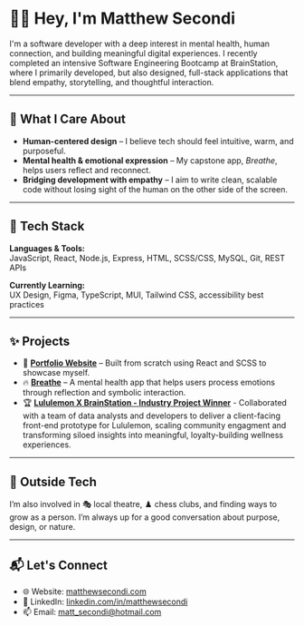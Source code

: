 # 👋🏼 Hey, I'm Matthew Secondi

I'm a software developer with a deep interest in mental health, human connection, and building meaningful digital experiences. I recently completed an intensive Software Engineering Bootcamp at BrainStation, where I primarily developed, but also designed, full-stack applications that blend empathy, storytelling, and thoughtful interaction.

---

## 🧠 What I Care About

- **Human-centered design** – I believe tech should feel intuitive, warm, and purposeful.
- **Mental health & emotional expression** – My capstone app, *Breathe*, helps users reflect and reconnect.
- **Bridging development with empathy** – I aim to write clean, scalable code without losing sight of the human on the other side of the screen.

---

## 🔧 Tech Stack

**Languages & Tools:**  
JavaScript, React, Node.js, Express, HTML, SCSS/CSS, MySQL, Git, REST APIs

**Currently Learning:**  
UX Design, Figma, TypeScript, MUI, Tailwind CSS, accessibility best practices

---

## ✨ Projects

- 🎨 **[Portfolio Website](https://www.matthewsecondi.com)** – Built from scratch using React and SCSS to showcase myself.
- 🔥 **[Breathe](https://github.com/msecondi/Breathe-Client)** – A mental health app that helps users process emotions through reflection and symbolic interaction.
- 🏆 **[Lululemon X BrainStation - Industry Project Winner](https://industryprojectteam1.netlify.app/)** - Collaborated with a team of data analysts and developers to deliver a client-facing front-end prototype for Lululemon, scaling community engagment and transforming siloed insights into meaningful, loyalty-building wellness experiences.

---

## 🌱 Outside Tech

I’m also involved in 🎭 local theatre, ♟️ chess clubs, and finding ways to grow as a person. I’m always up for a good conversation about purpose, design, or nature.

---

## 📬 Let's Connect

- 🌐 Website: [matthewsecondi.com](https://www.matthewsecondi.com)
- 💼 LinkedIn: [linkedin.com/in/matthewsecondi](https://www.linkedin.com/in/matthewsecondi/)
- 📫 Email: matt_secondi@hotmail.com
